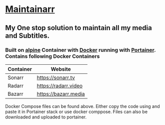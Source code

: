 # [Maintainarr](Maintainarr/)
## My One stop solution to maintain all my media and Subtitles.
### Built on [alpine](https://alpinelinux.org) Container with [Docker](https://www.docker.com/) running with [Portainer](https://www.portainer.io/). Contains following Docker Containers

| Container | Website |
| ------ | ------ |
| Sonarr | https://sonarr.tv |
| Radarr | https://radarr.video|
| Bazarr | https://bazarr.media|

Docker Compose files can be found above. Either copy the code using and paste it in Portainer stack or use docker comppose. Files can also be downloaded and uploaded to portainer.